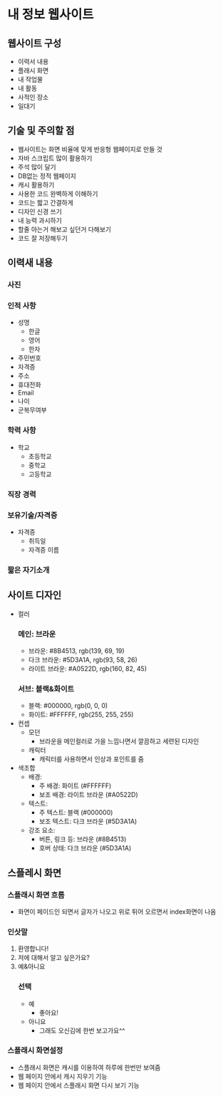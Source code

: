 # 내 정보 웹사이트

## 웹사이트 구성
 - 이력서 내용
 - 플래시 화면
 - 내 작업물
 - 내 활동
 - 사적인 장소
 - 일대기

## 기술 및 주의할 점
 - 웹사이트는 화면 비율에 맞게 반응형 웹페이지로 만들 것
 - 자바 스크립트 많이 활용하기
 - 주석 많이 달기
 - DB없는 정적 웹페이지
 - 캐시 활용하기
 - 사용한 코드 완벽하게 이해하기
 - 코드는 짧고 간결하게
 - 디자인 신경 쓰기
 - 내 능력 과시하기
 - 할줄 아는거 해보고 싶던거 다해보기
 - 코드 잘 저장해두기

## 이력새 내용

### 사진
### 인적 사항   
 - 성명
    - 한글
    - 영어
    - 한자
 - 주민번호
 - 자격증
 - 주소
 - 휴대전화
 - Email
 - 나이
 - 군복무여부
### 학력 사항
 - 학교
    - 초등학교
    - 중학교
    - 고등학교
### 직장 경력
 
### 보유기술/자격증
 - 자격증
    - 취득일
    - 자격증 이름

### 짧은 자기소개

## 사이트 디자인
 - 컬러
    ### 메인: 브라운
    - 브라운:        #8B4513, rgb(139, 69, 19)
    - 다크 브라운:   #5D3A1A, rgb(93, 58, 26)
    - 라이트 브라운: #A0522D, rgb(160, 82, 45)
    ### 서브: 블랙&화이트
    - 블랙:   #000000, rgb(0, 0, 0)
    - 화이트: #FFFFFF, rgb(255, 255, 255)
- 컨셉
    - 모던
        - 브라운을 메인컬러로 가을 느낌나면서 깔끔하고 세련된 디자인
    - 캐릭터
        - 캐릭터를 사용하면서 인상과 포인트를 줌
- 색조합
    - 배경:
        - 주 배경: 화이트 (#FFFFFF)
        - 보조 배경: 라이트 브라운 (#A0522D)
    - 텍스트:
        - 주 텍스트: 블랙 (#000000)
        - 보조 텍스트: 다크 브라운 (#5D3A1A)
    - 강조 요소:
        - 버튼, 링크 등: 브라운 (#8B4513)
        - 호버 상태: 다크 브라운 (#5D3A1A)
    
    

## 스플레시 화면

### 스플래시 화면 흐름
 - 화면이 페이드인 되면서 글자가 나오고 위로 튀어 오르면서 index화면이 나옴

### 인삿말
 1. 환영합니다!
 2. 저에 대해서 알고 싶은가요?
 3. 예&아니요
    ### 선택
    - 예
        - 좋아요!
    - 아니요
        - 그래도 오신김에 한번 보고가요^^

### 스플래시 화면설정
 - 스플래시 화면은 캐시를 이용하여 하루에 한번만 보여줌
 - 웹 페이지 안에서 캐시 지우기 기능 
 - 웹 페이지 안에서 스플래시 화면 다시 보기 기능